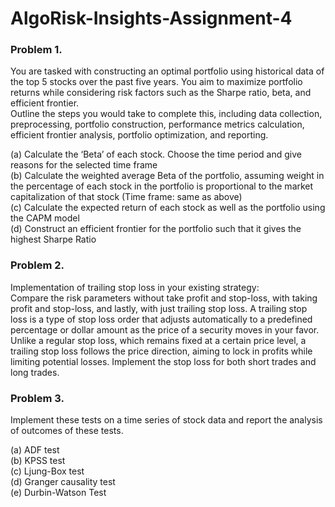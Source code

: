 # AlgoRisk-Insights-Assignment-4
### Problem 1. 
You are tasked with constructing an optimal portfolio using historical data of the top 5 stocks over the past five years. You aim to maximize portfolio returns while considering risk factors such as the Sharpe ratio, beta, and efficient frontier.  
Outline the steps you would take to complete this, including data collection, preprocessing, portfolio construction, performance metrics calculation, efficient frontier analysis, portfolio optimization, and reporting.    

(a) Calculate the ‘Beta’ of each stock. Choose the time period and give reasons for the selected time frame  
(b) Calculate the weighted average Beta of the portfolio, assuming weight in the percentage of each stock in the portfolio is proportional to the market capitalization of that stock (Time frame: same as above)  
(c) Calculate the expected return of each stock as well as the portfolio using the CAPM model  
(d) Construct an efficient frontier for the portfolio such that it gives the highest Sharpe Ratio  

### Problem 2.
Implementation of trailing stop loss in your existing strategy:  
Compare the risk parameters without take profit and stop-loss, with taking profit and stop-loss, and lastly, with just trailing stop loss. A trailing stop loss is a type of stop loss order that adjusts automatically to a predefined percentage or dollar amount as the price of a security moves in your favor. Unlike a regular stop loss, which remains fixed at a certain price level, a trailing stop loss follows the price direction, aiming to lock in profits while limiting potential losses.
Implement the stop loss for both short trades and long trades.

### Problem 3.

Implement these tests on a time series of stock data and report the analysis of outcomes of these tests.

(a) ADF test  
(b) KPSS test  
(c) Ljung-Box test  
(d) Granger causality test  
(e) Durbin-Watson Test  
